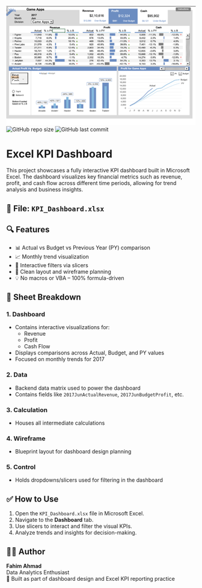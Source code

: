 ![Dashboard Preview](dashboard-preview.png)
![GitHub repo size](https://img.shields.io/github/repo-size/fahim-29/excel-kpi-dashboard)
![GitHub last commit](https://img.shields.io/github/last-commit/fahim-29/excel-kpi-dashboard)


# Excel KPI Dashboard

This project showcases a fully interactive KPI dashboard built in Microsoft Excel. The dashboard visualizes key financial metrics such as revenue, profit, and cash flow across different time periods, allowing for trend analysis and business insights.

## 📁 File: `KPI_Dashboard.xlsx`

## 🔍 Features

- 📊 Actual vs Budget vs Previous Year (PY) comparison
- 📈 Monthly trend visualization
- 🧩 Interactive filters via slicers
- 🎯 Clean layout and wireframe planning
- 💡 No macros or VBA – 100% formula-driven

## 📂 Sheet Breakdown

### 1. Dashboard
- Contains interactive visualizations for:
  - Revenue
  - Profit
  - Cash Flow
- Displays comparisons across Actual, Budget, and PY values
- Focused on monthly trends for 2017

### 2. Data
- Backend data matrix used to power the dashboard
- Contains fields like `2017JunActualRevenue`, `2017JunBudgetProfit`, etc.

### 3. Calculation
- Houses all intermediate calculations

### 4. Wireframe
- Blueprint layout for dashboard design planning

### 5. Control
- Holds dropdowns/slicers used for filtering in the dashboard

## ✅ How to Use

1. Open the `KPI_Dashboard.xlsx` file in Microsoft Excel.
2. Navigate to the **Dashboard** tab.
3. Use slicers to interact and filter the visual KPIs.
4. Analyze trends and insights for decision-making.

## 👨‍💻 Author

**Fahim Ahmad**  
Data Analytics Enthusiast  
📅 Built as part of dashboard design and Excel KPI reporting practice

